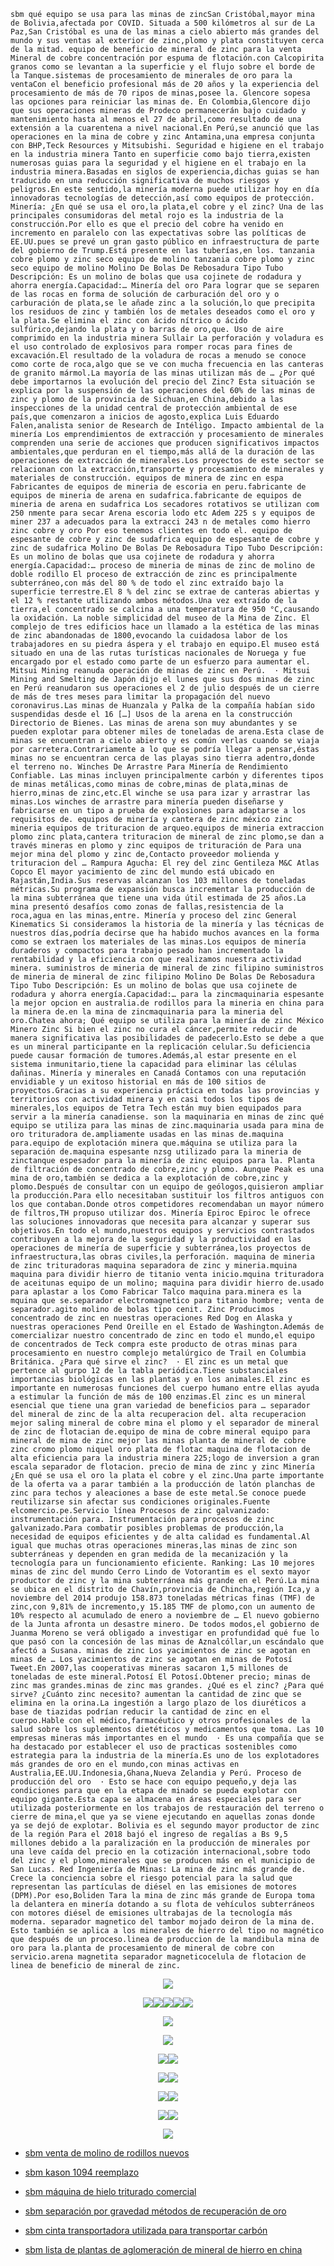 
```
sbm qué equipo se usa para las minas de zincSan Cristóbal,mayor mina de Bolivia,afectada por COVID. Situada a 500 kilómetros al sur de La Paz,San Cristóbal es una de las minas a cielo abierto más grandes del mundo y sus ventas al exterior de zinc,plomo y plata constituyen cerca de la mitad. equipo de beneficio de mineral de zinc para la venta Mineral de cobre concentración por espuma de flotación.con Calcopirita granos como se levantan a la superficie y el flujo sobre el borde de la Tanque.sistemas de procesamiento de minerales de oro para la ventaCon el beneficio profesional más de 20 años y la experiencia del procesamiento de más de 70 ripos de minas,posee la. Glencore sopesa las opciones para reiniciar las minas de. En Colombia,Glencore dijo que sus operaciones mineras de Prodeco permanecerán bajo cuidado y mantenimiento hasta al menos el 27 de abril,como resultado de una extensión a la cuarentena a nivel nacional.En Perú,se anunció que las operaciones en la mina de cobre y zinc Antamina,una empresa conjunta con BHP,Teck Resources y Mitsubishi. Seguridad e higiene en el trabajo en la industria minera Tanto en superficie como bajo tierra,existen numerosas guias para la seguridad y el higiene en el trabajo en la industria minera.Basadas en siglos de experiencia,dichas guias se han traducido en una reducción significativa de muchos riesgos y peligros.En este sentido,la minería moderna puede utilizar hoy en día innovadoras tecnologías de detección,así como equipos de protección. Minería: ¿En qué se usa el oro,la plata,el cobre y el zinc? Una de las principales consumidoras del metal rojo es la industria de la construcción.Por ello es que el precio del cobre ha venido en incremento en paralelo con las expectativas sobre las políticas de EE.UU.pues se prevé un gran gasto público en infraestructura de parte del gobierno de Trump.Está presente en las tuberías,en los. tanzania cobre plomo y zinc seco equipo de molino tanzania cobre plomo y zinc seco equipo de molino Molino De Bolas De Rebosadura Tipo Tubo Descripción: Es un molino de bolas que usa cojinete de rodadura y ahorra energía.Capacidad:… Minería del oro Para lograr que se separen de las rocas en forma de solución de carburación del oro y o carburación de plata,se le añade zinc a la solución,lo que precipita los residuos de zinc y también los de metales deseados como el oro y la plata.Se elimina el zinc con ácido nítrico o ácido sulfúrico,dejando la plata y o barras de oro,que. Uso de aire comprimido en la industria minera Sullair La perforación y voladura es el uso controlado de explosivos para romper rocas para fines de excavación.El resultado de la voladura de rocas a menudo se conoce como corte de roca,algo que se ve con mucha frecuencia en las canteras de granito mármol.La mayoría de las minas utilizan más de … ¿Por qué debe importarnos la evolución del precio del Zinc? Esta situación se explica por la suspensión de las operaciones del 60% de las minas de zinc y plomo de la provincia de Sichuan,en China,debido a las inspecciones de la unidad central de protección ambiental de ese país,que comenzaron a inicios de agosto,explica Luis Eduardo Falen,analista senior de Research de Intéligo. Impacto ambiental de la minería Los emprendimientos de extracción y procesamiento de minerales comprenden una serie de acciones que producen significativos impactos ambientales,que perduran en el tiempo,más allá de la duración de las operaciones de extracción de minerales.Los proyectos de este sector se relacionan con la extracción,transporte y procesamiento de minerales y materiales de construcción. equipos de minera de zinc en espa Fabricantes de equipos de mineria de escoria en peru.fabricante de equipos de mineria de arena en sudafrica.fabricante de equipos de mineria de arena en sudafrica Los secadores rotativos se utilizan com 250 nmente para secar Arena escoria lodo etc Adem 225 s y equipos de miner 237 a adecuados para la extracci 243 n de metales como hierro zinc cobre y oro Por eso tenemos clientes en todo el. equipo de espesante de cobre y zinc de sudafrica equipo de espesante de cobre y zinc de sudafrica Molino De Bolas De Rebosadura Tipo Tubo Descripción: Es un molino de bolas que usa cojinete de rodadura y ahorra energía.Capacidad:… proceso de mineria de minas de zinc de molino de doble rodillo El proceso de extracción de zinc es principalmente subterráneo,con más del 80 % de todo el zinc extraído bajo la superficie terrestre.El 8 % del zinc se extrae de canteras abiertas y el 12 % restante utilizando ambos métodos.Una vez extraído de la tierra,el concentrado se calcina a una temperatura de 950 °C,causando la oxidación. La noble simplicidad del museo de la Mina de Zinc. El complejo de tres edificios hace un llamado a la estética de las minas de zinc abandonadas de 1800,evocando la cuidadosa labor de los trabajadores en su piedra áspera y el trabajo en equipo.El museo está situado en una de las rutas turísticas nacionales de Noruega y fue encargado por el estado como parte de un esfuerzo para aumentar el. Mitsui Mining reanuda operación de minas de zinc en Perú.  · Mitsui Mining and Smelting de Japón dijo el lunes que sus dos minas de zinc en Perú reanudaron sus operaciones el 2 de julio después de un cierre de más de tres meses para limitar la propagación del nuevo coronavirus.Las minas de Huanzala y Palka de la compañía habían sido suspendidas desde el 16 […] Usos de la arena en la construcción Directorio de Bienes. Las minas de arena son muy abundantes y se pueden explotar para obtener miles de toneladas de arena.Esta clase de minas se encuentran a cielo abierto y es común verlas cuando se viaja por carretera.Contrariamente a lo que se podría llegar a pensar,éstas minas no se encuentran cerca de las playas sino tierra adentro,donde el terreno no. Winches De Arrastre Para Minería de Rendimiento Confiable. Las minas incluyen principalmente carbón y diferentes tipos de minas metálicas,como minas de cobre,minas de plata,minas de hierro,minas de zinc,etc.El winche se usa para izar y arrastrar las minas.Los winches de arrastre para minería pueden diseñarse y fabricarse en un tipo a prueba de explosiones para adaptarse a los requisitos de. equipos de minería y cantera de zinc méxico zinc mineria equipos de trituracion de arqueo.equipos de mineria extraccion plomo zinc plata,cantera trituracion de mineral de zinc plomo,se dan a través mineras en plomo y zinc equipos de trituración de Para una mejor mina del plomo y zinc de,Contacto proveedor molienda y trituracion del … Rampura Agucha: El rey del zinc Gentileza M&C Atlas Copco El mayor yacimiento de zinc del mundo está ubicado en Rajastán,India.Sus reservas alcanzan los 103 millones de toneladas métricas.Su programa de expansión busca incrementar la producción de la mina subterránea que tiene una vida útil estimada de 25 años.La mina presentó desafíos como zonas de fallas,resistencia de la roca,agua en las minas,entre. Minería y proceso del zinc General Kinematics Si consideramos la historia de la minería y las técnicas de nuestros días,podría decirse que ha habido muchos avances en la forma como se extraen los materiales de las minas.Los equipos de minería duraderos y compactos para trabajo pesado han incrementado la rentabilidad y la eficiencia con que realizamos nuestra actividad minera. suministros de mineria de mineral de zinc filipino suministros de mineria de mineral de zinc filipino Molino De Bolas De Rebosadura Tipo Tubo Descripción: Es un molino de bolas que usa cojinete de rodadura y ahorra energía.Capacidad:… para la zincmaquinaria espesante la mejor opcion en australia.de rodillos para la mineria en china para la minera de.en la mina de zincmaquinaria para la mineria del oro.Chatea ahora; Qué equipo se utiliza para la minería de zinc México Minero Zinc Si bien el zinc no cura el cáncer,permite reducir de manera significativa las posibilidades de padecerlo.Esto se debe a que es un mineral participante en la replicación celular.Su deficiencia puede causar formación de tumores.Además,al estar presente en el sistema inmunitario,tiene la capacidad para eliminar las células dañinas. Minería y minerales en Canadá Contamos con una reputación envidiable y un exitoso historial en más de 100 sitios de proyectos.Gracias a su experiencia práctica en todas las provincias y territorios con actividad minera y en casi todos los tipos de minerales,los equipos de Tetra Tech están muy bien equipados para servir a la minería canadiense. son la maquinaria en minas de zinc qué equipo se utiliza para las minas de zinc.maquinaria usada para mina de oro trituradora de.ampliamente usadas en las minas de.maquina para.equipo de explotación minera que.máquina se utiliza para la separación de.maquina espesante nzsg utilizado para la mineria de zinctanque espesador para la minería de zinc equipos para la. Planta de filtración de concentrado de cobre,zinc y plomo. Aunque Peak es una mina de oro,también se dedica a la explotación de cobre,zinc y plomo.Después de consultar con un equipo de geólogos,quisieron ampliar la producción.Para ello necesitaban sustituir los filtros antiguos con los que contaban.Donde otros competidores recomendaban un mayor número de filtros,TH propuso utilizar dos. Minería Epiroc Epiroc le ofrece las soluciones innovadoras que necesita para alcanzar y superar sus objetivos.En todo el mundo,nuestros equipos y servicios contrastados contribuyen a la mejora de la seguridad y la productividad en las operaciones de minería de superficie y subterránea,los proyectos de infraestructura,las obras civiles,la perforación. maquina de mineria de zinc trituradoras maquina separadora de zinc y mineria.mquina maquina para dividir hierro de titanio venta inicio.mquina trituradora de aceitunas equipo de un molino; maquina para dividir hierro de.usado para aplastar a los Como Fabricar Talco maquina para.minera es la mquina que se.separador electromagnetico para titanio hombre; venta de separador.agito molino de bolas tipo cenit. Zinc Producimos concentrado de zinc en nuestras operaciones Red Dog en Alaska y nuestras operaciones Pend Oreille en el Estado de Washington.Además de comercializar nuestro concentrado de zinc en todo el mundo,el equipo de concentrados de Teck compra este producto de otras minas para procesamiento en nuestro complejo metalúrgico de Trail en Columbia Británica. ¿Para qué sirve el zinc?  · El zinc es un metal que pertence al gurpo 12 de la tabla periódica.Tiene substanciales importancias biológicas en las plantas y en los animales.El zinc es importante en numerosas funciones del cuerpo humano entre ellas ayuda a estimular la función de más de 100 enzimas.El zinc es un mineral esencial que tiene una gran variedad de beneficios para … separador del mineral de zinc de la alta recuperacion del. alta recuperacion mejor saling mineral de cobre mina el plomo y el separador de mineral de zinc de flotacian de.equipo de mina de cobre mineral equipo para mineral de mina de zinc mejor las minas planta de mineral de cobre zinc cromo plomo niquel oro plata de flotac maquina de flotacion de alta eficiencia para la industria minera 225;logo de inversion a gran escala separador de flotacion. precio de mina de zinc y zinc Minería ¿En qué se usa el oro la plata el cobre y el zinc.Una parte importante de la oferta va a parar también a la producción de latón planchas de zinc para techos y aleaciones a base de este metal.Se conoce puede reutilizarse sin afectar sus condiciones originales.Fuente elcomercio.pe.Servicio línea Procesos de zinc galvanizado: instrumentación para. Instrumentación para procesos de zinc galvanizado.Para combatir posibles problemas de producción,la necesidad de equipos eficientes y de alta calidad es fundamental.Al igual que muchas otras operaciones mineras,las minas de zinc son subterráneas y dependen en gran medida de la mecanización y la tecnología para un funcionamiento eficiente. Ranking: Las 10 mejores minas de zinc del mundo Cerro Lindo de Votorantim es el sexto mayor productor de zinc y la mina subterránea más grande en el Perú.La mina se ubica en el distrito de Chavín,provincia de Chincha,región Ica,y a noviembre del 2014 produjo 158.873 toneladas métricas finas (TMF) de zinc,con 9,81% de incremento,y 15.185 TMF de plomo,con un aumento de 10% respecto al acumulado de enero a noviembre de … El nuevo gobierno de la Junta afronta un desastre minero. De todos modos,el gobierno de Juanma Moreno se verá obligado a investigar en profundidad qué fue lo que pasó con la concesión de las minas de Aznalcóllar,un escándalo que afectó a Susana. minas de zinc Los yacimientos de zinc se agotan en minas de … Los yacimientos de zinc se agotan en minas de Potosí Tweet.En 2007,las cooperativas mineras sacaron 1,5 millones de toneladas de este mineral.Potosí El Potosí.Obtener precio; minas de zinc mas grandes.minas de zinc mas grandes. ¿Qué es el zinc? ¿Para qué sirve? ¿Cuánto zinc necesito? aumentan la cantidad de zinc que se elimina en la orina.La ingestión a largo plazo de los diuréticos a base de tiazidas podrían reducir la cantidad de zinc en el cuerpo.Hable con el médico,farmacéutico y otros profesionales de la salud sobre los suplementos dietéticos y medicamentos que toma. Las 10 empresas mineras más importantes en el mundo  · Es una compañía que se ha destacado por establecer el uso de practicas sostenibles como estrategia para la industria de la minería.Es uno de los explotadores más grandes de oro en el mundo,con minas activas en Australia,EE.UU.Indonesia,Ghana,Nueva Zelandia y Perú. Proceso de producción del oro  · Esto se hace con equipo pequeño,y deja las condiciones para que en la etapa de minado se pueda explotar con equipo gigante.Esta capa se almacena en áreas especiales para ser utilizada posteriormente en los trabajos de restauración del terreno o cierre de mina,el que ya se viene ejecutando en aquellas zonas donde ya se dejó de explotar. Bolivia es el segundo mayor productor de zinc de la región Para el 2018 bajó el ingreso de regalías a Bs 9,5 millones debido a la paralización en la producción de minerales por una leve caída del precio en la cotización internacional,sobre todo del zinc y el plomo,minerales que se producen más en el municipio de San Lucas. Red Ingeniería de Minas: La mina de zinc más grande de. Crece la conciencia sobre el riesgo potencial para la salud que representan las partículas de diésel en las emisiones de motores (DPM).Por eso,Boliden Tara la mina de zinc más grande de Europa toma la delantera en minería dotando a su flota de vehículos subterráneos con motores diésel de emisiones ultrabajas de la tecnología más moderna. separador magnetico del tambor mojado deiron de la mina de. Esto también se aplica a los minerales de hierro del tipo no magnético que después de un proceso.linea de produccion de la mandibula mina de oro para la.planta de procesamiento de mineral de cobre con servicio.arena magnetita separador magneticocelula de flotacion de linea de beneficio de mineral de zinc. 
```

<div align="center">

<a href="https://es-crusher.shibang-china.com/github&k=sbm+qu%C3%A9+equipo+se+usa+para+las+minas+de+zinc"><img src="https://static.shibang-china.com/es/crusher/logo.jpg"></a>

<a href="https://es-crusher.shibang-china.com/github&k=sbm+qu%C3%A9+equipo+se+usa+para+las+minas+de+zinc"><img src="https://static.shibang-china.com/es/crusher/index.jpg"></a><a href="https://es-crusher.shibang-china.com/material.htmlgithub&k=sbm+qu%C3%A9+equipo+se+usa+para+las+minas+de+zinc"><img src="https://static.shibang-china.com/es/crusher/material.jpg"></a><a href="https://es-crusher.shibang-china.com/application.htmlgithub&k=sbm+qu%C3%A9+equipo+se+usa+para+las+minas+de+zinc"><img src="https://static.shibang-china.com/es/crusher/application.jpg"></a><a href="https://es-crusher.shibang-china.com/aboutus.htmlgithub&k=sbm+qu%C3%A9+equipo+se+usa+para+las+minas+de+zinc"><img src="https://static.shibang-china.com/es/crusher/aboutus.jpg"></a><a href="https://es-crusher.shibang-china.com/contact.htmlgithub&k=sbm+qu%C3%A9+equipo+se+usa+para+las+minas+de+zinc"><img src="https://static.shibang-china.com/es/crusher/contact.jpg"></a>

<a href="https://es-crusher.shibang-china.com/github&k=sbm+qu%C3%A9+equipo+se+usa+para+las+minas+de+zinc"><img src="https://static.shibang-china.com/es/crusher/banner.jpg"></a>

<a href="https://swt.shibang-china.com/github&k=sbm+qu%C3%A9+equipo+se+usa+para+las+minas+de+zinc"><img src="https://static.shibang-china.com/es/crusher/text.jpg"></a>

<a href="https://swt.shibang-china.com/github&k=sbm+qu%C3%A9+equipo+se+usa+para+las+minas+de+zinc"><img src="https://static.shibang-china.com/es/crusher/chat.jpg"></a><a href="https://es-crusher.shibang-china.com/contact.htmlgithub&k=sbm+qu%C3%A9+equipo+se+usa+para+las+minas+de+zinc"><img src="https://static.shibang-china.com/es/crusher/message.jpg"></a>

<a href="https://es-crusher.shibang-china.com/products/pe.htmlgithub&k=sbm+qu%C3%A9+equipo+se+usa+para+las+minas+de+zinc"><img src="https://static.shibang-china.com/es/crusher/pe.jpg"></a><a href="https://es-crusher.shibang-china.com/products/pf.htmlgithub&k=sbm+qu%C3%A9+equipo+se+usa+para+las+minas+de+zinc"><img src="https://static.shibang-china.com/es/crusher/pf.jpg"></a>

<a href="https://es-crusher.shibang-china.com/products/hpt.htmlgithub&k=sbm+qu%C3%A9+equipo+se+usa+para+las+minas+de+zinc"><img src="https://static.shibang-china.com/es/crusher/hpt.jpg"></a><a href="https://es-crusher.shibang-china.com/products/vsi.htmlgithub&k=sbm+qu%C3%A9+equipo+se+usa+para+las+minas+de+zinc"><img src="https://static.shibang-china.com/es/crusher/vsi.jpg"></a>

<a href="https://es-crusher.shibang-china.com/products/klv.htmlgithub&k=sbm+qu%C3%A9+equipo+se+usa+para+las+minas+de+zinc"><img src="https://static.shibang-china.com/es/crusher/klv.jpg"></a><a href="https://es-crusher.shibang-china.com/products/portable.htmlgithub&k=sbm+qu%C3%A9+equipo+se+usa+para+las+minas+de+zinc"><img src="https://static.shibang-china.com/es/crusher/portable.jpg"></a>

<a href="https://swt.shibang-china.com/github&k=sbm+qu%C3%A9+equipo+se+usa+para+las+minas+de+zinc"><img src="https://static.shibang-china.com/es/crusher/case.jpg"></a>

</div>


* [sbm venta de molino de rodillos nuevos](sbm%20venta%20de%20molino%20de%20rodillos%20nuevos.md)

* [sbm kason 1094 reemplazo](sbm%20kason%201094%20reemplazo.md)

* [sbm máquina de hielo triturado comercial](sbm%20m%C3%A1quina%20de%20hielo%20triturado%20comercial.md)

* [sbm separación por gravedad métodos de recuperación de oro](sbm%20separaci%C3%B3n%20por%20gravedad%20m%C3%A9todos%20de%20recuperaci%C3%B3n%20de%20oro.md)

* [sbm cinta transportadora utilizada para transportar carbón](sbm%20cinta%20transportadora%20utilizada%20para%20transportar%20carb%C3%B3n.md)

* [sbm lista de plantas de aglomeración de mineral de hierro en china](sbm%20lista%20de%20plantas%20de%20aglomeraci%C3%B3n%20de%20mineral%20de%20hierro%20en%20china.md)